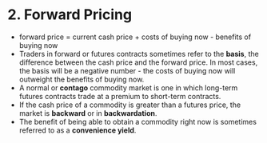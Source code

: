 # 2. Forward Pricing

- forward price = current cash price + costs of buying now - benefits of buying now
- Traders in forward or futures contracts sometimes refer to the **basis**, the difference between the cash price and the forward price. In most cases, the basis will be a negative number - the costs of buying now will outweight the benefits of buying now.
- A normal or **contago** commodity market is one in which long-term futures contracts trade at a premium to short-term contracts.
- If the cash price of a commodity is greater than a futures price, the market is **backward** or in **backwardation**.
- The benefit of being able to obtain a commodity right now is sometimes referred to as a **convenience yield**.
